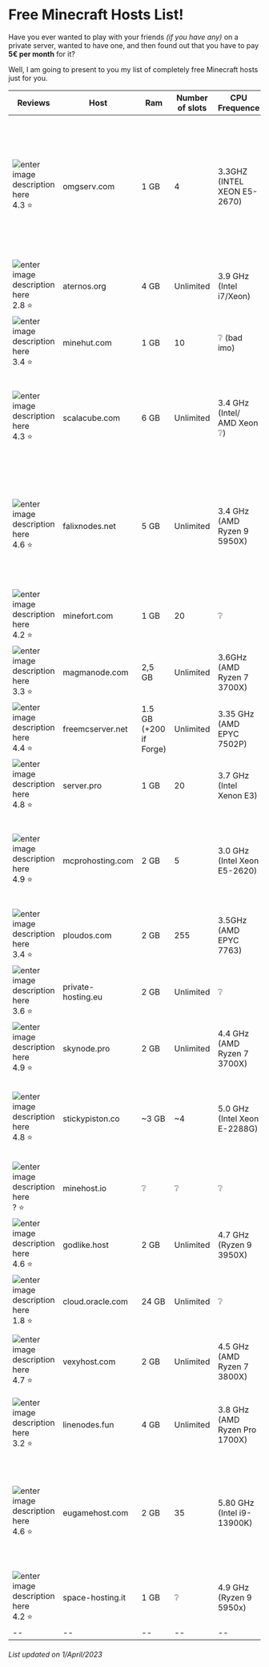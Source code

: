 # Free Minecraft Hosts List!

Have you ever wanted to play with your friends *(if you have any)* on a private server, wanted to have one, and then found out that you have to pay **5€ per month** for it?

 Well, I am going to present to you my list of completely free Minecraft hosts just for you.

Reviews | Host | Ram | Number of slots | CPU Frequence | Storage | Location | 24/7 | Link | No Registering | Technical support | Notes
|--|--|--|--|--|--|--|--|--|--|--|--|
![enter image description here](https://cdn.trustpilot.net/brand-assets/4.1.0/stars/stars-4.5.svg) 4.3 ⭐ |omgserv.com | 1 GB | 4 | 3.3GHZ (INTEL XEON E5-2670) | Unlimited | France :fr: / USA :us: |❌| [🌐](https://www.omgserv.com/en/hosting/minecraft-server/free/) |❌|✅| Custom IP address, Dedicated IP (port 25565), Modded servers allowed, Scheduled backups, Scheduled tasks, MySQL database, Technical support.
![enter image description here](https://cdn.trustpilot.net/brand-assets/4.1.0/stars/stars-3.svg) 2.8 ⭐|aternos.org|4 GB|Unlimited|3.9 GHz (Intel i7/Xeon)|4 GB|Germany❔ :de:|❌|[🌐](https://aternos.org/go/)|❌|✅|Queue system|
![enter image description here](https://cdn.trustpilot.net/brand-assets/4.1.0/stars/stars-3.5.svg)3.4 :star:|minehut.com|1 GB|10|❔ (bad imo)|Unlimited|USA :us:|❌|[🌐](https://minehut.com/)|❌|✅|Very bad CPU apparently|
![enter image description here](https://cdn.trustpilot.net/brand-assets/4.1.0/stars/stars-4.5.svg)4.3 :star:|scalacube.com|6 GB|Unlimited|3.4 GHz (Intel/ AMD Xeon ❔)|30 GB|Canada :canada: / France :fr: / United Kingdom :uk: / Australia :australia: / Singapore :singapore:|❔|[🌐](https://scalacube.com/hosting/server/minecraft/constructor/public)|❌|✅|Bad panel|
![enter image description here](https://cdn.trustpilot.net/brand-assets/4.1.0/stars/stars-4.5.svg)4.6 :star:|falixnodes.net|5 GB|Unlimited|3.4 GHz (AMD Ryzen 9 5950X)|15 GB|Germany :de: / Finland :finland:|❌|[🌐](https://falixnodes.net/)|❌|✅|Custom IP address, Modded servers allowed, Scheduled backups, Scheduled tasks, MySQL database, Technical support.|
![enter image description here](https://cdn.trustpilot.net/brand-assets/4.1.0/stars/stars-4.svg)4.2 :star:|minefort.com|1 GB|20|❔|10 GB|❔|❌|[🌐](https://minefort.com/)|❌|✅|--|
![enter image description here](https://cdn.trustpilot.net/brand-assets/4.1.0/stars/stars-3.5.svg)3.3 :star:|magmanode.com|2,5 GB|Unlimited|3.6GHz (AMD Ryzen 7 3700X)|5 GB|Germany :de:|❔|[🌐](https://magmanode.com/order)|❔|✅|--|
![enter image description here](https://cdn.trustpilot.net/brand-assets/4.1.0/stars/stars-4.5.svg)4.4 :star:|freemcserver.net|1.5 GB (+200 if Forge)|Unlimited|3.35 GHz (AMD EPYC 7502P)|10 GB|USA :us: / Germany :de: / France :fr:|✅|[🌐](https://freemcserver.net/)|❌|✅|--|
![enter image description here](https://cdn.trustpilot.net/brand-assets/4.1.0/stars/stars-5.svg)4.8 :star:|server.pro|1 GB|20|3.7 GHz (Intel Xenon E3)|5 GB|France :fr: / Canada :canada:|❌|❌|[🌐](https://server.pro/create)|❌|✅|--|
![enter image description here](https://cdn.trustpilot.net/brand-assets/4.1.0/stars/stars-5.svg)4.9 :star:|mcprohosting.com|2 GB|5|3.0 GHz (Intel Xeon E5-2620)|❔|[List](https://mcprohosting.com/billing/knowledgebase/106/Server-Locations-MCProHosting-Offers.html)|✅|[🌐](https://mcprohosting.com/freebee)|❔|✅|Currently out of stock on this item so orders for it have been suspended until more stock is available|
![enter image description here](https://cdn.trustpilot.net/brand-assets/4.1.0/stars/stars-3.5.svg)3.4 :star:|ploudos.com|2 GB|255|3.5GHz (AMD EPYC 7763)|6 GB|1.  Germany :de:|❌|[🌐](https://ploudos.com/server/)|❌|✅|--|
![enter image description here](https://cdn.trustpilot.net/brand-assets/4.1.0/stars/stars-3.5.svg)3.6 :star:|private-hosting.eu|2 GB|Unlimited|❔|Unlimited|❔|❔|[🌐](https://private-hosting.eu/store/free-minecraft-server-hosting)|❌|✅|--|
![enter image description here](https://cdn.trustpilot.net/brand-assets/4.1.0/stars/stars-5.svg)4.9 :star:|skynode.pro|2 GB|Unlimited|4.4 GHz (AMD Ryzen 7 3700X)|5 BG|Germany :de:|✅|[🌐](https://www.skynode.pro/free-hosting/minecraft)|❌|✅|--|
![enter image description here](https://cdn.trustpilot.net/brand-assets/4.1.0/stars/stars-5.svg)4.8 :star:|stickypiston.co|~3 GB|~4|5.0 GHz (Intel Xeon E-2288G)|Unlimited|USA :us: / France :fr: / Australia :australia: / Singapore :singapore: / United Kingdom :uk:|❔|[🌐](https://trial.stickypiston.co/minecraft/)|✅|✅|--|
![enter image description here](https://cdn.trustpilot.net/brand-assets/4.1.0/stars/stars-0.svg)? :star:|minehost.io|❔|❔|❔|❔|❔|❔|[🌐](https://www.minehost.io/)|✅|❌|--|
![enter image description here](https://cdn.trustpilot.net/brand-assets/4.1.0/stars/stars-4.5.svg)4.6 :star:|godlike.host|2 GB|Unlimited|4.7 GHz (Ryzen 9 3950X)|10 GB|Ukraine :ukraine:|❌|[🌐](https://godlike.host/minecraft-free-server-en/)|❌|✅|High-quality gaming support is provided only for paid plans|
![enter image description here](https://cdn.trustpilot.net/brand-assets/4.1.0/stars/stars-2.svg)1.8 :star:|cloud.oracle.com|24 GB|Unlimited|❔|20 GB|USA :us: / Canada :canada:|✅|[🌐](https://www.oracle.com/cloud/free/)|❌|✅ *good luck*|Minecraft Not Installed. No Game Panel. [Documentation here](https://blogs.oracle.com/developers/post/how-to-set-up-and-run-a-really-powerful-free-minecraft-server-in-the-cloud)|
![enter image description here](https://cdn.trustpilot.net/brand-assets/4.1.0/stars/stars-4.5.svg)4.7 :star:|vexyhost.com|2 GB|Unlimited|4.5 GHz (AMD Ryzen 7 3800X)|Unlimited|USA :us: / Brazil :brazil: / Netherlands :netherlands: / Argentina :argentina:|❌|[🌐](https://vexyhost.com/free-hosting/minecraft/)|❌|✅|Including 1 free backup
![enter image description here](https://cdn.trustpilot.net/brand-assets/4.1.0/stars/stars-3.svg)3.2 :star:|linenodes.fun|4 GB|Unlimited|3.8 GHz (AMD Ryzen Pro 1700X)|8.5 GB|[List](https://paste.ofcode.org/XZFWcAUj4KFTSBCzPbkUyn)|✅|[🌐](https://linenodes.fun/eng/index.html)|❌|✅|High-quality and gaming support is provided for free and paid plans.
![enter image description here](https://cdn.trustpilot.net/brand-assets/4.1.0/stars/stars-4.5.svg)4.6 :star:|eugamehost.com|2 GB|35|5.80 GHz (Intel i9-13900K)|Unlimited|Germany :de:|✅|[🌐](https://www.eugamehost.com/minecraft-server-hosting)|❌|✅|Use 12Tbit DDoS protection from Path.net. Always on and always free. Use AMP panel ie modern version of McMyAdmin.
|![enter image description here](https://cdn.trustpilot.net/brand-assets/4.1.0/stars/stars-4.svg)4.2 :star:|space-hosting.it|1 GB|❔|4.9 GHz (Ryzen 9 5950x)|4 GB|Lithuania :lithuania: / Italy :it:|❔|[🌐](https://www.space-hosting.it/Minecraft-Server-Hosting/)|❌|✅|--|
|--|--|--|--|--|--|--|--|--|--|--|--|

###### *List updated on 1/April/2023*


